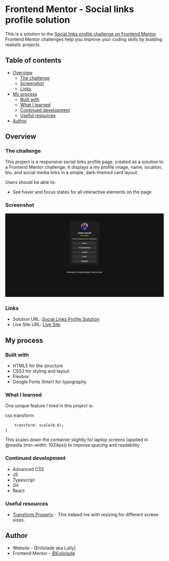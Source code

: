 # Frontend Mentor - Social links profile solution

This is a solution to the [Social links profile challenge on Frontend Mentor](https://www.frontendmentor.io/challenges/social-links-profile-UG32l9m6dQ). Frontend Mentor challenges help you improve your coding skills by building realistic projects.

## Table of contents

- [Overview](#overview)
  - [The challenge](#the-challenge)
  - [Screenshot](#screenshot)
  - [Links](#links)
- [My process](#my-process)
  - [Built with](#built-with)
  - [What I learned](#what-i-learned)
  - [Continued development](#continued-development)
  - [Useful resources](#useful-resources)
- [Author](#author)

## Overview

### The challenge

This project is a responsive social links profile page, created as a solution to a Frontend Mentor challenge. It displays a my profile image, name, location, bio, and social media links in a simple, dark-themed card layout.

Users should be able to:

- See hover and focus states for all interactive elements on the page

### Screenshot

![Screenshot](./assets/images/screenshot-social-links.png)

### Links

- Solution URL: [Social Links Profile Solution](https://github.com/Enilolade/social-links-profile)
- Live Site URL: [Live Site](https://enilolade.github.io/social-links-profile/)

## My process

### Built with

- HTML5 for the structure
- CSS3 for styling and layout
- Flexbox
- Google Fonts (Inter) for typography

### What I learned

One unique feature I tried in this project is:

css transform

```.container {
    transform: scale(0.8);
}
```

This scales down the container slightly for laptop screens (applied in @media (min-width: 1024px)) to improve spacing and readability.

### Continued development

- Advanced CSS
- JS
- Typescript
- Git
- React

### Useful resources

- [Transform Property](https://chatgpt.com/share/67c716cd-2b74-8010-809d-de3a9eab6630) - This helped me with resizing for different screen sizes.

## Author

- Website - [Enilolade aka Lolly]
- Frontend Mentor - [@Enilolade](https://www.frontendmentor.io/profile/Enilolade)
